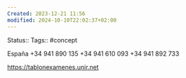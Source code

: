 ```yaml
---
Created: 2023-12-21 11:56
modified: 2024-10-10T22:02:37+02:00
---
```

Status:: 
Tags:: #concept 

España
+34 941 890 135
+34 941 610 093
+34 941 892 733

https://tablonexamenes.unir.net